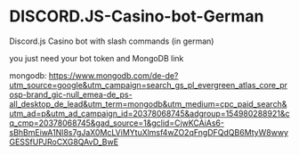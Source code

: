 # DISCORD.JS-Casino-bot-German
Discord.js Casino bot with slash commands (in german)

you just need your bot token and MongoDB link

mongodb: https://www.mongodb.com/de-de?utm_source=google&utm_campaign=search_gs_pl_evergreen_atlas_core_prosp-brand_gic-null_emea-de_ps-all_desktop_de_lead&utm_term=mongodb&utm_medium=cpc_paid_search&utm_ad=p&utm_ad_campaign_id=20378068745&adgroup=154980288921&cq_cmp=20378068745&gad_source=1&gclid=CjwKCAiAs6-sBhBmEiwA1Nl8s7gJaX0McLViMYtuXlmsf4wZO2qFngDFQdQB6MtyW8wwyGESSfUPJRoCXG8QAvD_BwE



